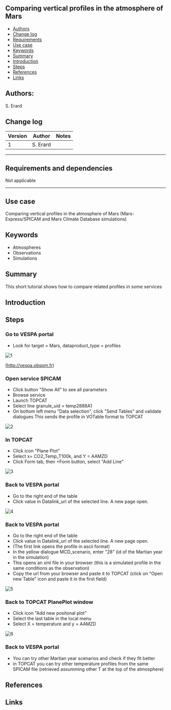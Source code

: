 ## Comparing vertical profiles in the atmosphere of Mars

* [Authors](#authors)
* [Change log](#change-log)
* [Requirements](#requirements-and-dependencies)
* [Use case](#use-case)
* [Keywords](#keywords)
* [Summary](#summary)
* [Introduction](#introduction)
* [Steps](#steps)
* [References](#references)
* [Links](#links)

## Authors:

S. Erard

## Change log

| Version       | Author        | Notes  |
| ------------- |:-------------:| -----: |
| 1             | S. Erard      |        |

* * *

## Requirements and dependencies
 Not applicable

* * *

## Use case
Comparing vertical profiles in the atmosphere of Mars (Mars-Express/SPICAM and Mars Climate Database simulations)

## Keywords
* Atmospheres 
* Observations
* Simulations

## Summary
This short tutorial shows how to compare related profiles in some services

## Introduction

## Steps

### Go to VESPA portal
* Look for target = Mars, dataproduct_type = profiles

![1](img/1.png)

[http://vespa.obspm.fr)



### Open service SPICAM
* Click button "Show All" to see all parameters
* Browse service
* Launch TOPCAT 
* Select line  granule_uid = temp2888A1
* On bottom left menu "Data selection", click "Send Tables" and validate dialogues
This sends the profile in VOTable format to TOPCAT

![2](img/2.png)


### In TOPCAT
* Click icon "Plane Plot"
* Select x= CO2_Temp_T100k, and Y = AAMZD 
* Click Form tab, then +Form button, select "Add Line"

![3](img/3.png)

### Back to VESPA portal
* Go to the right end of the table
* Click value in Datalink_url of the selected line. A new page open.

![4](img/4.png)


### Back to VESPA portal
* Go to the right end of the table
* Click value in Datalink_url of the selected line. A new page open.
* (The first link opens the profile in ascii format)
* In the yellow dialogue MCD_scenario, enter "28" (id of the Martian year in the simulation)
* This opens an xml file in your browser (this is a simulated profile in the same conditions as the observation)
* Copy the url from your browser and paste it to TOPCAT (click on "Open new Table" icon and paste it in the first field)

![5](img/5.png)


### Back to TOPCAT PlanePlot window
* Click icon "Add new positonal plot"
* Select the last table in the local menu
* Select X = temperature and y = AAMZD

![6](img/6.png)


### Back to VESPA portal
* You can try other Martian year scenarios and check if they fit better
* in TOPCAT you can try other temperature profiles from the same SPICAM file (retrieved assumming other T at the top of the atmosphere)


## References

## Links
